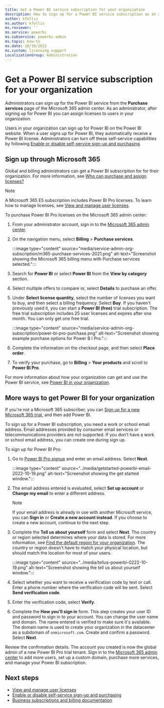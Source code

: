 ```yaml
---
title: Get a Power BI service subscription for your organization
description: How to sign up for a Power BI service subscription as an admin and purchase licenses in bulk.
author: kfollis
ms.author: kfollis
ms.reviewer: ''
ms.service: powerbi
ms.subservice: powerbi-admin
ms.topic: how-to
ms.date: 10/18/2022
ms.custom: licensing support
LocalizationGroup: Administration
---
```


# Get a Power BI service subscription for your organization

Administrators can sign up for the Power BI service from the **Purchase services** page of the Microsoft 365 admin center. As an administrator, after signing up for Power BI you can assign licenses to users in your organization.

Users in your organization can sign up for Power BI on the Power BI website. When a user signs up for Power BI, they automatically receive a Power BI license. Administrators can turn off these self-service capabilities by following [Enable or disable self-service sign-up and purchasing](service-admin-disable-self-service.md).

## Sign up through Microsoft 365

Global and billing administrators can get a Power BI subscription for for their organization. For more information, see [Who can purchase and assign licenses?](service-admin-licensing-organization.md#who-can-purchase-and-assign-licenses)

> [!NOTE]
>
> A Microsoft 365 E5 subscription includes Power BI Pro licenses. To learn how to manage licenses, see [View and manage user licenses](service-admin-manage-licenses.md).
>
>

To purchase Power BI Pro licenses on the Microsoft 365 admin center:

1. From your administrator account, sign in to the [Microsoft 365 admin center](https://admin.microsoft.com).

1. On the navigation menu, select **Billing** > **Purchase services**.
  
   :::image type="content" source="media/service-admin-org-subscription/m365-purchase-services-2021.png" alt-text="Screenshot showing the Microsoft 365 billing menu with Purchase services selected.":::

1. Search for **Power BI** or select **Power BI** from the **View by category** section.

1. Select multiple offers to compare or, select **Details** to purchase an offer.

1. Under **Select license quantity**, select the number of licenses you want to buy, and then select a billing frequency. Select **Buy**.  If you haven't previously used it, you can start a **Power BI (free)** trial subscription. The free trial subscription includes 25 user licenses and expires after one month. You can only get one free trial.

   :::image type="content" source="media/service-admin-org-subscription/power-bi-pro-purchase.png" alt-text="Screenshot showing example purchase options for Power B I Pro.":::

1. Complete the information on the checkout page, and then select **Place order**.

1. To verify your purchase, go to **Billing** > **Your products** and scroll to  **Power BI Pro**.

For more information about how your organization can get and use the Power BI service, see [Power BI in your organization](/microsoft-365/admin/misc/power-bi-in-your-organization).

## More ways to get Power BI for your organization

If you're not a Microsoft 365 subscriber, you can [Sign up for a new Microsoft 365 trial](service-admin-signing-up-for-power-bi-with-a-new-office-365-trial.md), and then add Power BI.

To sign up for a Power BI subscription, you need a work or school email address. Email addresses provided by consumer email services or telecommunications providers are not supported. If you don't have a work or school email address, you can create one during sign up.

To sign up for Power BI Pro:

1. Go to [Power BI Pro signup](https://signup.microsoft.com/create-account/signup?OfferId=d59682f3-3e3b-4686-9c00-7c7c1c736085&ali=1&products=d59682f3-3e3b-4686-9c00-7c7c1c736085) and enter an email address. Select **Next**.

     :::image type="content" source="../media/getstarted-powerbi-email-2022-10-19.png" alt-text="Screenshot showing the get started window.":::

1. The email address entered is evaluated, select **Set up account** or **Change my email** to enter a different address.

   > [!NOTE]
   >If your email address is already in use with another Microsoft service, you can **Sign in** or **Create a new account instead**. If you choose to create a new account, continue to the next step.

1. Complete the **Tell us about yourself** form and select **Next**. The country or region selected determines where your data is stored. For more information, see [Find the default region for your organization](../admin/service-admin-where-is-my-tenant-located.md#find-the-default-region-for-your-organization). The country or region doesn't have to match your physical location, but should match the location for most of your users.

   :::image type="content" source="../media/tellus-powerbi-0222-10-19.png" alt-text="Screenshot showing the tell us about yourself window.":::

1. Select whether you want to receive a verification code by text or call. Enter a phone number where the verification code will be sent. Select **Send verification code**.

1. Enter the verification code, select **Verify**.

1. Complete the **How you'll sign in** form. This step creates your user ID and password to sign in to your account. You can change the user name and domain. The name entered is verified to make sure it's available. The domain name is used to create your organization in the datacenter as a subdomain of `onmicrosoft.com`. Create and confirm a password. Select **Next**.

Review the confirmation details. The account you created is now the global admin of a new Power BI Pro trial tenant. Sign in to the [Microsoft 365 admin center](https://admin.microsoft.com) to add more users, set up a custom domain, purchase more services, and manage your Power BI subscription.

## Next steps

- [View and manage user licenses](service-admin-manage-licenses.md)
- [Enable or disable self-service sign-up and purchasing](service-admin-disable-self-service.md)
- [Business subscriptions and billing documentation](/microsoft-365/commerce/)
